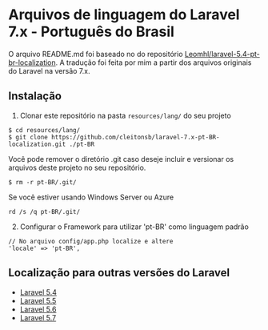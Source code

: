 # Arquivos de linguagem do Laravel 7.x - Português do Brasil

O arquivo README.md foi baseado no do repositório [Leomhl/laravel-5.4-pt-br-localization](https://github.com/Leomhl/laravel-5.4-pt-br-localization). A tradução foi feita por mim a partir dos arquivos originais do Laravel na versão 7.x.

## Instalação

1. Clonar este repositório na pasta `resources/lang/` do seu projeto
  ```
  $ cd resources/lang/
  $ git clone https://github.com/cleitonsb/laravel-7.x-pt-BR-localization.git ./pt-BR
  ```

  Você pode remover o diretório .git caso deseje incluir e versionar os arquivos deste projeto no seu repositório.

  ```
  $ rm -r pt-BR/.git/
  ```

  Se você estiver usando Windows Server ou Azure
  ```
  rd /s /q pt-BR/.git/
  ```

2. Configurar o Framework para utilizar 'pt-BR' como linguagem padrão
  ```
  // No arquivo config/app.php localize e altere
  'locale' => 'pt-BR',
  ```
  
## Localização para outras versões do Laravel
  
* [Laravel 5.4](https://github.com/Leomhl/laravel-5.4-pt-br-localization)
* [Laravel 5.5](https://github.com/enniosousa/laravel-5.5-pt-BR-localization)
* [Laravel 5.6](https://github.com/lucascudo/laravel-5.6-pt-BR-localization)
* [Laravel 5.7](https://github.com/lucascudo/laravel-5.7-pt-BR-localization)
